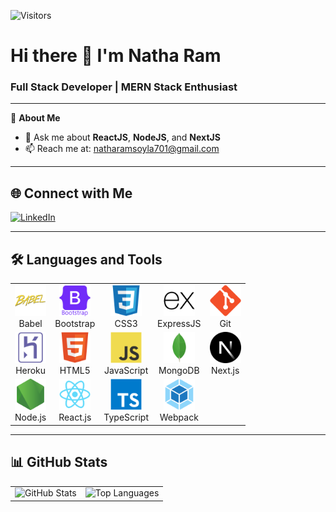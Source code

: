 ![Visitors](https://visitor-badge.laobi.icu/badge?page_id=Natharam)

# Hi there 👋 I'm Natha Ram  
### Full Stack Developer | MERN Stack Enthusiast  

---

🔹 **About Me**  
- 💬 Ask me about **ReactJS**, **NodeJS**, and **NextJS**  
- 📫 Reach me at: [natharamsoyla701@gmail.com](mailto:natharamsoyla701@gmail.com)

---

## 🌐 **Connect with Me**  
[![LinkedIn](https://img.shields.io/badge/LinkedIn-%230077B5.svg?style=flat&logo=linkedin&logoColor=white)](https://linkedin.com/in/natharam)

---
## 🛠️ **Languages and Tools**

<div align="center">
  <table>
    <tr>
      <td align="center"><img src="https://raw.githubusercontent.com/devicons/devicon/master/icons/babel/babel-original.svg" alt="Babel" width="50" height="50"/><br>Babel</td>
      <td align="center"><img src="https://raw.githubusercontent.com/devicons/devicon/master/icons/bootstrap/bootstrap-plain-wordmark.svg" alt="Bootstrap" width="50" height="50"/><br>Bootstrap</td>
      <td align="center"><img src="https://raw.githubusercontent.com/devicons/devicon/master/icons/css3/css3-original.svg" alt="CSS3" width="50" height="50"/><br>CSS3</td>
      <td align="center"><img src="https://raw.githubusercontent.com/devicons/devicon/master/icons/express/express-original.svg" alt="ExpressJS" width="50" height="50"/><br>ExpressJS</td>
      <td align="center"><img src="https://raw.githubusercontent.com/devicons/devicon/master/icons/git/git-original.svg" alt="Git" width="50" height="50"/><br>Git</td>
    </tr>
    <tr>
      <td align="center"><img src="https://raw.githubusercontent.com/devicons/devicon/master/icons/heroku/heroku-original.svg" alt="Heroku" width="50" height="50"/><br>Heroku</td>
      <td align="center"><img src="https://raw.githubusercontent.com/devicons/devicon/master/icons/html5/html5-original.svg" alt="HTML5" width="50" height="50"/><br>HTML5</td>
      <td align="center"><img src="https://raw.githubusercontent.com/devicons/devicon/master/icons/javascript/javascript-original.svg" alt="JavaScript" width="50" height="50"/><br>JavaScript</td>
      <td align="center"><img src="https://raw.githubusercontent.com/devicons/devicon/master/icons/mongodb/mongodb-original.svg" alt="MongoDB" width="50" height="50"/><br>MongoDB</td>
      <td align="center"><img src="https://raw.githubusercontent.com/devicons/devicon/master/icons/nextjs/nextjs-original.svg" alt="Next.js" width="50" height="50"/><br>Next.js</td>
    </tr>
    <tr>
      <td align="center"><img src="https://raw.githubusercontent.com/devicons/devicon/master/icons/nodejs/nodejs-original.svg" alt="Node.js" width="50" height="50"/><br>Node.js</td>
      <td align="center"><img src="https://raw.githubusercontent.com/devicons/devicon/master/icons/react/react-original.svg" alt="React.js" width="50" height="50"/><br>React.js</td>
      <td align="center"><img src="https://raw.githubusercontent.com/devicons/devicon/master/icons/typescript/typescript-original.svg" alt="TypeScript" width="50" height="50"/><br>TypeScript</td>
      <td align="center"><img src="https://raw.githubusercontent.com/devicons/devicon/master/icons/webpack/webpack-original.svg" alt="Webpack" width="50" height="50"/><br>Webpack</td>
    </tr>
  </table>
</div>

---

## 📊 **GitHub Stats**  
<table>
  <tr>
    <td>
      <img src="https://github-readme-stats.vercel.app/api?username=Natharam&show_icons=true&count_private=true&theme=gruvbox" alt="GitHub Stats" />
    </td>
    <td>
      <img src="https://github-readme-stats.vercel.app/api/top-langs/?username=Natharam&layout=compact&theme=gruvbox" alt="Top Languages" />
    </td>
  </tr>
</table>
